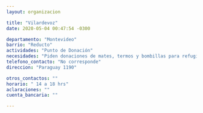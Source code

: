 ```yaml
---
layout: organizacion

title: "Vilardevoz"
date: 2020-05-04 00:47:54 -0300

departamento: "Montevideo"
barrio: "Reducto"
actividades: "Punto de Donación"
necesidades: "Piden donaciones de mates, termos y bombillas para refugiados."
telefono_contacto: "No corresponde"
direccion: "Paraguay 1190"

otros_contactos: ""
horario: " 14 a 18 hrs"
aclaraciones: ""
cuenta_bancaria: ""

---
```

